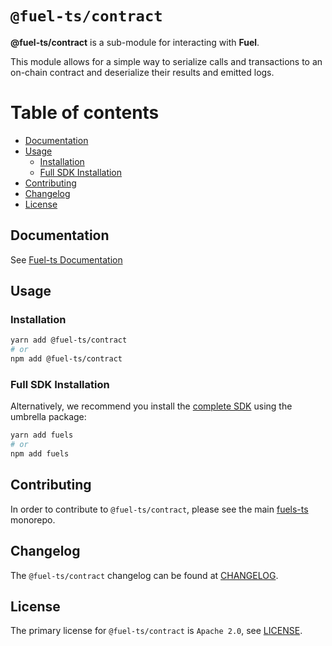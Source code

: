 # `@fuel-ts/contract`

**@fuel-ts/contract** is a sub-module for interacting with **Fuel**.

This module allows for a simple way to serialize calls and transactions to an on-chain contract and deserialize their results and emitted logs.

# Table of contents

- [Documentation](#documentation)
- [Usage](#usage)
  - [Installation](#installation)
  - [Full SDK Installation](#full-sdk-installation)
- [Contributing](#contributing)
- [Changelog](#changelog)
- [License](#license)

## Documentation

See [Fuel-ts Documentation](https://fuellabs.github.io/fuels-ts/packages/fuel-ts-contract/)

## Usage

### Installation

```sh
yarn add @fuel-ts/contract
# or
npm add @fuel-ts/contract
```

### Full SDK Installation

Alternatively, we recommend you install the [complete SDK](https://github.com/FuelLabs/fuels-ts) using the umbrella package:

```sh
yarn add fuels
# or
npm add fuels
```

## Contributing

In order to contribute to `@fuel-ts/contract`, please see the main [fuels-ts](https://github.com/FuelLabs/fuels-ts) monorepo.

## Changelog

The `@fuel-ts/contract` changelog can be found at [CHANGELOG](./CHANGELOG.md).

## License

The primary license for `@fuel-ts/contract` is `Apache 2.0`, see [LICENSE](./LICENSE).
